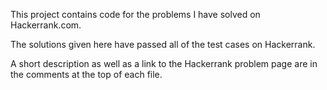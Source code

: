 

This project contains code for the problems I have solved on Hackerrank.com.

The solutions given here have passed all of the test cases on Hackerrank.

A short description as well as a link to the Hackerrank problem page are in the comments at the top of each file.
